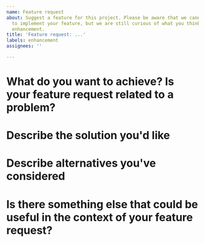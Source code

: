 ```yaml
---
name: Feature request
about: Suggest a feature for this project. Please be aware that we cannot guarantee
  to implement your feature, but we are still curious of what you think would be an
  enhancement.
title: 'Feature request: ...'
labels: enhancement
assignees: ''

---
```


<!-- Please fill out the following template. You may remove all comments (placed after "<!--"). Please keep the headings unless the comments say that you can omit sections. Also make sure to replace the "..." in the title and choose a descriptive name. -->

# What do you want to achieve? Is your feature request related to a problem?

<!-- A clear and concise description of what you want to achieve and why this is not possible with the current state of the software. State the reason why you want that feature and which problems are solved by it in which context. E.g. start with "I would like to..." -->

# Describe the solution you'd like

<!-- A clear and concise description of what you want to happen. -->

# Describe alternatives you've considered

<!-- A clear and concise description of any alternative solutions or features you've considered. If there are none omit this section. -->

# Is there something else that could be useful in the context of your feature request?

<!-- Provide links to other resources that could help and provide additional information. E.g. "Binding XY supports this.". If there is no such information omit this section. -->
